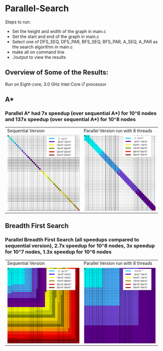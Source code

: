 # Parallel-Search

Steps to run:
- Set the height and width of the graph in main.c 
- Set the start and end of the graph in main.c 
- Select one of DFS_SEQ, DFS_PAR, BFS_SEQ, BFS_PAR, A_SEQ, A_PAR as the search algorithm in main.c 
- make all on command line 
- ./output to view the results 

## Overview of Some of the Results:
Run on Eight-core, 3.0 GHz Intel Core i7 processor<br/>


## A* 
### Parallel A* had 7x speedup (over sequential A*) for 10^6 nodes and 137x speedup (over sequential A*) for 10^8 nodes

<table className="padding-table-columns">
  <tr>
    <td>Sequential Version</td>
     <td>Parallel Version run with 8 threads</td>
  </tr>
  <tr>
    <td><img src="https://github.com/ishaan-jaff/Parallel-Search/blob/master/visualisation_code/Screen%20Shot%202020-05-01%20at%203.13.20%20PM.png" width="250" height="250"></td>
    <td><img src="https://github.com/ishaan-jaff/Parallel-Search/blob/master/visualisation_code/Screen%20Shot%202020-05-01%20at%201.39.55%20PM.png" width="250" height="250"></td>
  </tr>
 </table>






## Breadth First Search

### Parallel Breadth First Search (all speedups compared to sequential version), 2.7x speedup for 10^8 nodes, 3x speedup for 10^7 nodes, 1.3x speedup for 10^6 nodes

<table>
  <tr>
    <td>Sequential Version</td>
     <td>Parallel Version run with 8 threads</td>
  </tr>
  <tr>
    <td><img src="https://github.com/ishaan-jaff/Parallel-Search/blob/master/visualisation_code/Screen%20Shot%202020-05-01%20at%203.07.21%20PM.png" width="250" height="250"></td>
    <td><img src="https://github.com/ishaan-jaff/Parallel-Search/blob/master/visualisation_code/Screen%20Shot%202020-05-01%20at%201.44.22%20PM.png" width="250" height="250"></td>
  </tr>
 </table>




<br/>




